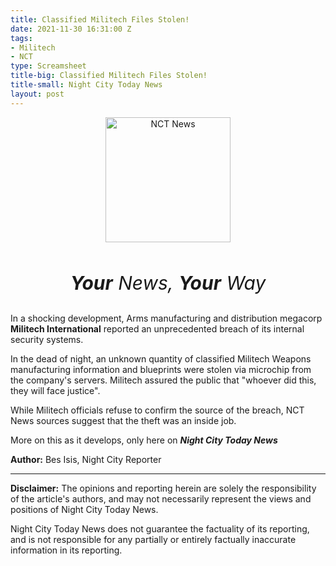 ```yaml
---
title: Classified Militech Files Stolen!
date: 2021-11-30 16:31:00 Z
tags:
- Militech
- NCT
type: Screamsheet
title-big: Classified Militech Files Stolen!
title-small: Night City Today News
layout: post
---
```


<div style="text-align: center">
<img width="200" src="{{'/uploads/CPRED_Night_City_Today_News_Logo.png' | relative_url}}" alt="NCT News"><br>
<br>
<p style="font-size:30px"><i><b>Your</b> News, <b>Your</b> Way</i></p>
</div>

In a shocking development, Arms manufacturing and distribution megacorp **Militech International** reported an unprecedented breach of its internal security systems.

In the dead of night, an unknown quantity of classified Militech Weapons manufacturing information and blueprints were stolen via microchip from the company's servers. Militech assured the public that "whoever did this, they will face justice".

While Militech officials refuse to confirm the source of the breach, NCT News sources suggest that the theft was an inside job.

More on this as it develops, only here on ***Night City Today News***

<b>Author:</b> Bes Isis, Night City Reporter

---

**Disclaimer:**
The opinions and reporting herein are solely the responsibility of the article's authors, and may not necessarily represent the views and positions of Night City Today News.

Night City Today News does not guarantee the factuality of its reporting, and is not responsible for any partially or entirely factually inaccurate information in its reporting.